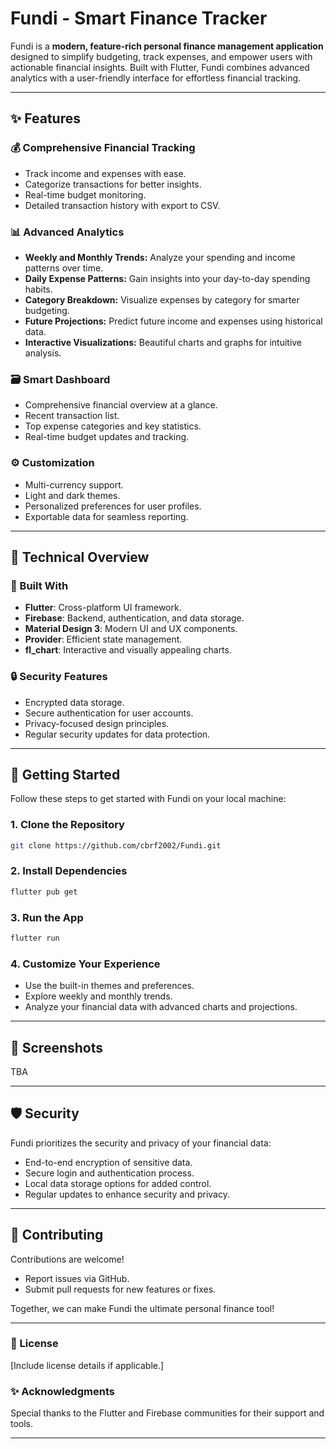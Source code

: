 # **Fundi - Smart Finance Tracker**  

Fundi is a **modern, feature-rich personal finance management application** designed to simplify budgeting, track expenses, and empower users with actionable financial insights. Built with Flutter, Fundi combines advanced analytics with a user-friendly interface for effortless financial tracking.

---

## **✨ Features**  

### **💰 Comprehensive Financial Tracking**  
- Track income and expenses with ease.  
- Categorize transactions for better insights.  
- Real-time budget monitoring.  
- Detailed transaction history with export to CSV.  

### **📊 Advanced Analytics**  
- **Weekly and Monthly Trends:** Analyze your spending and income patterns over time.  
- **Daily Expense Patterns:** Gain insights into your day-to-day spending habits.  
- **Category Breakdown:** Visualize expenses by category for smarter budgeting.  
- **Future Projections:** Predict future income and expenses using historical data.  
- **Interactive Visualizations:** Beautiful charts and graphs for intuitive analysis.  

### **🗃️ Smart Dashboard**  
- Comprehensive financial overview at a glance.  
- Recent transaction list.  
- Top expense categories and key statistics.  
- Real-time budget updates and tracking.  

### **⚙️ Customization**  
- Multi-currency support.  
- Light and dark themes.  
- Personalized preferences for user profiles.  
- Exportable data for seamless reporting.  

---

## **🔧 Technical Overview**  

### **🚀 Built With**  
- **Flutter**: Cross-platform UI framework.  
- **Firebase**: Backend, authentication, and data storage.  
- **Material Design 3**: Modern UI and UX components.  
- **Provider**: Efficient state management.  
- **fl_chart**: Interactive and visually appealing charts.  

### **🔒 Security Features**  
- Encrypted data storage.  
- Secure authentication for user accounts.  
- Privacy-focused design principles.  
- Regular security updates for data protection.  

---

## **🔖 Getting Started**  

Follow these steps to get started with Fundi on your local machine:  

### **1. Clone the Repository**  
```bash
git clone https://github.com/cbrf2002/Fundi.git
```  

### **2. Install Dependencies**  
```bash
flutter pub get
```  

### **3. Run the App**  
```bash
flutter run
```  

### **4. Customize Your Experience**  
- Use the built-in themes and preferences.  
- Explore weekly and monthly trends.  
- Analyze your financial data with advanced charts and projections.  

---

## **📸 Screenshots**  

TBA

---

## **🛡️ Security**  

Fundi prioritizes the security and privacy of your financial data:  
- End-to-end encryption of sensitive data.  
- Secure login and authentication process.  
- Local data storage options for added control.  
- Regular updates to enhance security and privacy.  

---

## **🤝 Contributing**  

Contributions are welcome!  
- Report issues via GitHub.  
- Submit pull requests for new features or fixes.  

Together, we can make Fundi the ultimate personal finance tool!  

---

### **📜 License**  
[Include license details if applicable.]

### **✨ Acknowledgments**  
Special thanks to the Flutter and Firebase communities for their support and tools.  

---
